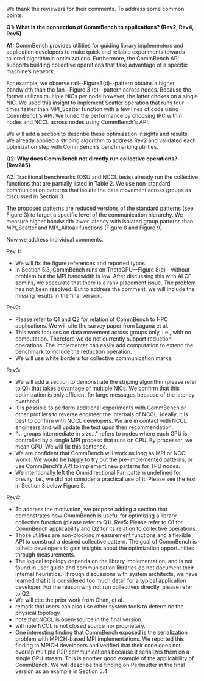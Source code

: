 We thank the reviewers for their comments. To address some common points:

**Q1: What is the connection of CommBench to applications? (Rev2, Rev4, Rev5)**

**A1:** CommBench provides utilities for guiding library implementers and application developers  to make quick and reliable experiments towards tailored algorithmic optimizations. Furthermore, the CommBench API supports building collective operations that take advantage of a specific machine’s network.

For example, we observe rail--Figure3(d)--pattern obtains a higher bandwidth than the fan--Figure 3 (e)--pattern across nodes. Because the former utilizes multiple NICs per node however, the latter chokes on a single NIC. We used this insight to implement Scatter operation that runs four times faster than MPI_Scatter function with a few lines of code using CommBench’s API. We tuned the performance by choosing IPC within nodes and NCCL across nodes using CommBench's API. 
 
We will add a section to describe these optimization insights and results. We already applied a striping algorithm to address Rev2 and validated each optimization step with CommBench's benchmarking utilities.
 
**Q2: Why does CommBench not directly run collective operations? (Rev2&5)**

A2: Traditional benchmarks (OSU and NCCL tests) already run the collective functions that are partially listed in Table 2. We use non-standard communication patterns that isolate the data movement across groups as discussed in Section 3.

The proposed patterns are reduced versions of the standard patterns (see Figure 3) to target a specific level of the communication hierarchy. We measure higher bandwidth lower latency with isolated group patterns than MPI_Scatter and MPI_Alltoall functions (Figure 8 and Figure 9).

Now we address individual comments.

Rev 1:
- We will fix the figure references and reported typos.
- In Section 5.3, CommBench runs on ThetaGPU—Figure 8(e)—without problem but the MPI bandwidth is low. After discussing this with ALCF admins, we speculate that there is a rank placement issue. The problem has not been resolved. But to address the comment, we will include the missing results in the final version.

Rev2:
- Please refer to Q1 and Q2 for relation of CommBench to HPC applications. We will cite the survey paper from Laguna et al.
- This work focuses on data movement across groups only, i.e., with no computation. Therefore we do not currently support reduction operations. The implementer can easily add computation to extend the benchmark to include the reduction operation.
- We will use white borders for collective communication marks.

Rev3:
- We will add a section to demonstrate the striping algorithm (please refer to Q1) that takes advantage of multiple NICs. We confirm that this optimization is only efficient for large messages because of the latency overhead.
- It is possible to perform additional experiments with CommBench or other profilers to reverse engineer the internals of NCCL. Ideally, it is best to confirm with NCCL developers. We are in contact with NCCL engineers and will update the text upon their recommendation.
- “... groups intermediate in size…" refers to nodes where each GPU is controlled by a single MPI process that runs on CPU. By processor, we mean GPU. We will fix this sentence.
- We are confident that CommBench will work as long as MPI or NCCL works. We would be happy to try out the pre-implemented patterns, or use CommBench’s API to implement new patterns for TPU nodes.
- We intentionally left the Omnidirectional Fan pattern undefined for brevity, i.e., we did not consider a practical use of it. Please see the text in Section 3 below Figure 5.

Rev4:
- To address the motivation, we propose adding a section that demonstrates how CommBench is useful for optimizing a library collective function (please refer to Q1).
Rev5:
Please refer to Q1 for CommBench applicability and Q2 for its relation to collective operations.
- Those utilities are non-blocking measurement functions and a flexible API to construct a desired collective pattern. The goal of CommBench is to help developers to gain insights about the optimization opportunities through measurements.
- The logical topology depends on the library implementation, and is not found in user guide and communication libraries do not document their internal heuristics. Through discussions with system architects, we have learned that it is considered too much detail for a typical application developer.
For the reason why not run collectives directly, please refer to Q2.
- We will cite the prior work from Chan, et al.
- remark that users can also use other system tools to determine the physical topology
- note that NCCL is open-source in the final version.
- will note NCCL is not closed source nor proprietary.
- One interesting finding that CommBench exposed is the serialization problem with MPICH-based MPI implementations. We reported this finding to MPICH developers and verified that their code does not overlap multiple P2P communications because it serializes them on a single GPU stream. This is another good example of the applicability of CommBench.  We will describe this finding on Perlmutter in the final version as an example in Section 5.4.
